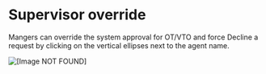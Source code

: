 # Supervisor override<a name="supervisor-override-vto"></a>

Mangers can override the system approval for OT/VTO and force Decline a request by clicking on the vertical ellipses next to the agent name\.

![\[Image NOT FOUND\]](http://docs.aws.amazon.com/connect/latest/adminguide/images/supervisor-override-wfm.png)